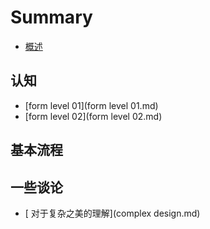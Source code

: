 # Summary

- [概述](README.md)

## 认知

- [form level 01](form level 01.md)
- [form level 02](form level 02.md)

## 基本流程



##  一些谈论

* [ 对于复杂之美的理解](complex design.md)
